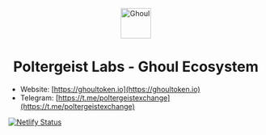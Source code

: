 <p align="center">
  <a href="https://ghoultoken.io">
    <img alt="Ghoul" src="https://ghoultoken.io/images/logo.png" width="60" />
  </a>
</p>
<h1 align="center">
  Poltergeist Labs - Ghoul Ecosystem
</h1>


* Website: [https://ghoultoken.io](https://ghoultoken.io)
* Telegram: [https://t.me/poltergeistexchange](https://t.me/poltergeistexchange)

[![Netlify Status](https://api.netlify.com/api/v1/badges/cf9e7938-efd7-4e42-a358-ddcfeb408de0/deploy-status)](https://app.netlify.com/sites/quizzical-noether-b652d0/deploys)


